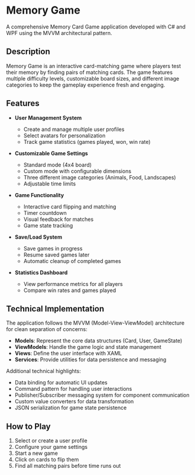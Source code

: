 # Memory Game
A comprehensive Memory Card Game application developed with C# and WPF using the MVVM architectural pattern.

## Description
Memory Game is an interactive card-matching game where players test their memory by finding pairs of matching cards. The game features multiple difficulty levels, customizable board sizes, and different image categories to keep the gameplay experience fresh and engaging.

## Features

- **User Management System**
  - Create and manage multiple user profiles
  - Select avatars for personalization
  - Track game statistics (games played, won, win rate)

- **Customizable Game Settings**
  - Standard mode (4x4 board)
  - Custom mode with configurable dimensions
  - Three different image categories (Animals, Food, Landscapes)
  - Adjustable time limits

- **Game Functionality**
  - Interactive card flipping and matching
  - Timer countdown
  - Visual feedback for matches
  - Game state tracking

- **Save/Load System**
  - Save games in progress
  - Resume saved games later
  - Automatic cleanup of completed games

- **Statistics Dashboard**
  - View performance metrics for all players
  - Compare win rates and games played

## Technical Implementation
The application follows the MVVM (Model-View-ViewModel) architecture for clean separation of concerns:
- **Models**: Represent the core data structures (Card, User, GameState)
- **ViewModels**: Handle the game logic and state management
- **Views**: Define the user interface with XAML
- **Services**: Provide utilities for data persistence and messaging

Additional technical highlights:
- Data binding for automatic UI updates
- Command pattern for handling user interactions
- Publisher/Subscriber messaging system for component communication
- Custom value converters for data transformation
- JSON serialization for game state persistence

## How to Play
1. Select or create a user profile
2. Configure your game settings
3. Start a new game
4. Click on cards to flip them
5. Find all matching pairs before time runs out
